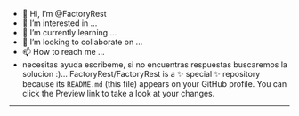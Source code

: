 - 👋 Hi, I’m @FactoryRest
- 👀 I’m interested in ...
- 🌱 I’m currently learning ...
- 💞️ I’m looking to collaborate on ...
- 📫 How to reach me ...
- necesitas ayuda escribeme, si no encuentras respuestas buscaremos la solucion :)...
 FactoryRest/FactoryRest is a ✨ special ✨ repository because its `README.md` (this file) appears on your GitHub profile.
You can click the Preview link to take a look at your changes.
---
